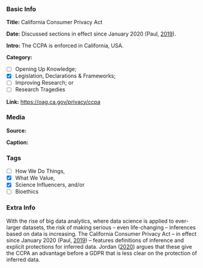 ### Basic Info

**Title:**
California Consumer Privacy Act

**Date:**
Discussed sections in effect since January 2020 (Paul, [2019](https://www.theguardian.com/us-news/2019/dec/30/california-consumer-privacy-act-what-does-it-do)).

**Intro:**
The CCPA is enforced in California, USA.

**Category:** 

- [ ] Opening Up Knowledge;
- [x] Legislation, Declarations & Frameworks;
- [ ] Improving Research; or
- [ ] Research Tragedies

**Link:**
https://oag.ca.gov/privacy/ccpa
### Media

**Source:** 

**Caption:** 

### Tags

- [ ] How We Do Things, 
- [x] What We Value, 
- [x] Science Influencers, and/or 
- [ ] Bioethics

### Extra Info

With the rise of big data analytics, where data science is applied to ever-larger datasets, the risk of making serious – even life-changing – inferences based on data is increasing. The California Consumer Privacy Act – in effect since January 2020 (Paul, [2019](https://www.theguardian.com/us-news/2019/dec/30/california-consumer-privacy-act-what-does-it-do)) – features definitions of inference and explicit protections for inferred data. Jordan ([2020](https://dx.doi.org/10.2139/ssrn.3518164)) argues that these give the CCPA an advantage before a GDPR that is less clear on the protection of inferred data.
